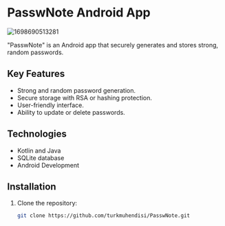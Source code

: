 # PasswNote Android App

![1698690513281](https://github.com/turkmuhendisi/PasswNote/assets/116950260/2f3b9800-df3d-472a-a143-d76a597399e7)



"PasswNote" is an Android app that securely generates and stores strong, random passwords.

## Key Features

- Strong and random password generation.
- Secure storage with RSA or hashing protection.
- User-friendly interface.
- Ability to update or delete passwords.

## Technologies

- Kotlin and Java
- SQLite database
- Android Development

## Installation

1. Clone the repository:
   ```sh
   git clone https://github.com/turkmuhendisi/PasswNote.git

